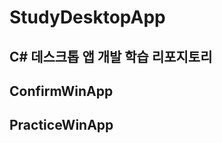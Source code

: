 # StudyDesktopApp
C# 데스크톱 앱 개발 학습 리포지토리
-------------------------------------

## ConfirmWinApp
## PracticeWinApp
